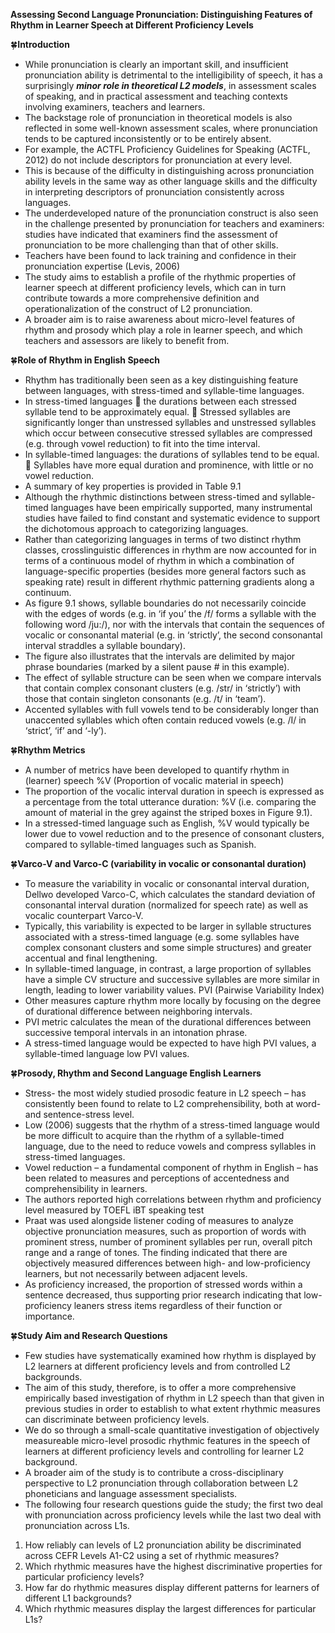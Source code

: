 **Assessing Second Language Pronunciation: Distinguishing Features of Rhythm in Learner Speech at Different Proficiency Levels**

🍀**Introduction**
-	While pronunciation is clearly an important skill, and insufficient pronunciation ability is detrimental to the intelligibility of speech, it has a surprisingly _**minor role in theoretical L2 models**_, in assessment scales of speaking, and in practical assessment and teaching contexts involving examiners, teachers and learners.
-	The backstage role of pronunciation in theoretical models is also reflected in some well-known assessment scales, where pronunciation tends to be captured inconsistently or to be entirely absent. 
-	For example, the ACTFL Proficiency Guidelines for Speaking (ACTFL, 2012) do not include descriptors for pronunciation at every level.
-	This is because of the difficulty in distinguishing across pronunciation ability levels in the same way as other language skills and the difficulty in interpreting descriptors of pronunciation consistently across languages.
-	The underdeveloped nature of the pronunciation construct is also seen in the challenge presented by pronunciation for teachers and examiners: studies have indicated that examiners find the assessment of pronunciation to be more challenging than that of other skills.
-	Teachers have been found to lack training and confidence in their pronunciation expertise (Levis, 2006)
-	The study aims to establish a profile of the rhythmic properties of learner speech at different proficiency levels, which can in turn contribute towards a more comprehensive definition and operationalization of the construct of L2 pronunciation.
-	A broader aim is to raise awareness about micro-level features of rhythm and prosody which play a role in learner speech, and which teachers and assessors are likely to benefit from.

🍀**Role of Rhythm in English Speech** 
-	Rhythm has traditionally been seen as a key distinguishing feature between languages, with stress-timed and syllable-time languages. 
-	In stress-timed languages
	the durations between each stressed syllable tend to be approximately equal.
	Stressed syllables are significantly longer than unstressed syllables and unstressed syllables which occur between consecutive stressed syllables are compressed (e.g. through vowel reduction) to fit into the time interval. 
-	In syllable-timed languages: the durations of syllables tend to be equal.
	Syllables have more equal duration and prominence, with little or no vowel reduction.
-	A summary of key properties is provided in Table 9.1
-	Although the rhythmic distinctions between stress-timed and syllable-timed languages have been empirically supported, many instrumental studies have failed to find constant and systematic evidence to support the dichotomous approach to categorizing languages. 
-	Rather than categorizing languages in terms of two distinct rhythm classes, crosslinguistic differences in rhythm are now accounted for in terms of a continuous model of rhythm in which a combination of language-specific properties (besides more general factors such as speaking rate) result in different rhythmic patterning gradients along a continuum.
-	As figure 9.1 shows, syllable boundaries do not necessarily coincide with the edges of words (e.g. in ‘if you’ the /f/ forms a syllable with the following word /ju:/), nor with the intervals that contain the sequences of vocalic or consonantal material (e.g. in ‘strictly’, the second consonantal interval straddles a syllable boundary). 
-	The figure also illustrates that the intervals are delimited by major phrase boundaries (marked by a silent pause # in this example). 
-	The effect of syllable structure can be seen when we compare intervals that contain complex consonant clusters (e.g. /str/ in ‘strictly’) with those that contain singleton consonants (e.g. /t/ in ‘team’).
-	Accented syllables with full vowels tend to be considerably longer than unaccented syllables which often contain reduced vowels (e.g. /I/ in ‘strict’, ‘if’ and ‘-ly’). 

🍀**Rhythm Metrics**
-	A number of metrics have been developed to quantify rhythm in (learner) speech
%V (Proportion of vocalic material in speech)
-	The proportion of the vocalic interval duration in speech is expressed as a percentage from the total utterance duration: %V (i.e. comparing the amount of material in the grey against the striped boxes in Figure 9.1).
-	In a stressed-timed language such as English, %V would typically be lower due to vowel reduction and to the presence of consonant clusters, compared to syllable-timed languages such as Spanish. 

🍀**Varco-V and Varco-C (variability in vocalic or consonantal duration)**
-	To measure the variability in vocalic or consonantal interval duration, Dellwo developed Varco-C, which calculates the standard deviation of consonantal interval duration (normalized for speech rate) as well as vocalic counterpart Varco-V.
-	Typically, this variability is expected to be larger in syllable structures associated with a stress-timed language (e.g. some syllables have complex consonant clusters and some simple structures) and greater accentual and final lengthening. 
-	In syllable-timed language, in contrast, a large proportion of syllables have a simple CV structure and successive syllables are more similar in length, leading to lower variability values.
PVI (Pairwise Variability Index)
-	Other measures capture rhythm more locally by focusing on the degree of durational difference between neighboring intervals.
-	PVI metric calculates the mean of the durational differences between successive temporal intervals in an intonation phrase. 
-	A stress-timed language would be expected to have high PVI values, a syllable-timed language low PVI values.

🍀**Prosody, Rhythm and Second Language English Learners**
-	Stress- the most widely studied prosodic feature in L2 speech – has consistently been found to relate to L2 comprehensibility, both at word- and sentence-stress level.
-	Low (2006) suggests that the rhythm of a stress-timed language would be more difficult to acquire than the rhythm of a syllable-timed language, due to the need to reduce vowels and compress syllables in stress-timed languages.  
-	Vowel reduction – a fundamental component of rhythm in English – has been related to measures and perceptions of accentedness and comprehensibility in learners. 
-	The authors reported high correlations between rhythm and proficiency level measured by TOEFL iBT speaking test 
-	Praat was used alongside listener coding of measures to analyze objective pronunciation measures, such as proportion of words with prominent stress, number of prominent syllables per run, overall pitch range and a range of tones. The finding indicated that there are objectively measured differences between high- and low-proficiency learners, but not necessarily between adjacent levels. 
-	As proficiency increased, the proportion of stressed words within a sentence decreased, thus supporting prior research indicating that low-proficiency leaners stress items regardless of their function or importance. 

🍀**Study Aim and Research Questions**
-	Few studies have systematically examined how rhythm is displayed by L2 learners at different proficiency levels and from controlled L2 backgrounds. 
-	The aim of this study, therefore, is to offer a more comprehensive empirically based investigation of rhythm in L2 speech than that given in previous studies in order to establish to what extent rhythmic measures can discriminate between proficiency levels.
-	We do so through a small-scale quantitative investigation of objectively measureable micro-level prosodic rhythmic features in the speech of learners at different proficiency levels and controlling for learner L2 background.
-	A broader aim of the study is to contribute a cross-disciplinary perspective to L2 pronunciation through collaboration between L2 phoneticians and language assessment specialists.
-	The following four research questions guide the study; the first two deal with pronunciation across proficiency levels while the last two deal with pronunciation across L1s.
1)	How reliably can levels of L2 pronunciation ability be discriminated across CEFR Levels A1-C2 using a set of rhythmic measures? 
2)	Which rhythmic measures have the highest discriminative properties for particular proficiency levels?
3)	How far do rhythmic measures display different patterns for learners of different L1 backgrounds?
4)	Which rhythmic measures display the largest differences for particular L1s?

